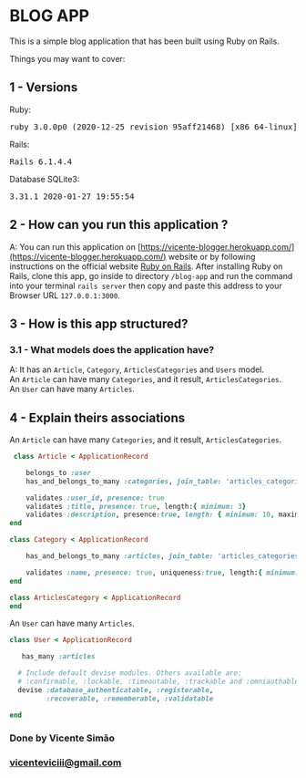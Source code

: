 # BLOG APP

This is a simple blog application that has been built using Ruby on Rails. 

Things you may want to cover:

## 1 - Versions
 Ruby:
<pre>ruby 3.0.0p0 (2020-12-25 revision 95aff21468) [x86_64-linux]</pre>

 Rails:
<pre>Rails 6.1.4.4
</pre>

 Database SQLite3:
<pre>3.31.1 2020-01-27 19:55:54</pre>

## 2 - How can you run this application ?
A: You can run this application on [https://vicente-blogger.herokuapp.com/](https://vicente-blogger.herokuapp.com/) website or by following instructions on the official website [Ruby on Rails](https://guides.rubyonrails.org/getting_started.html).
After installing Ruby on Rails, clone this app, go inside to directory `/blog-app` and run the command into your terminal `rails server` then copy and paste this address to your Browser URL `127.0.0.1:3000`.

## 3 - How is this app structured?
### 3.1 - What models does the application have?
 A: It has an `Article`, `Category`, `ArticlesCategories` and `Users` model. <br/>
    An `Article` can have many `Categories`, and it result, `ArticlesCategories`. <br/>
    An `User` can have many `Articles`. <br/>
    
    
 ## 4 - Explain theirs associations

An `Article` can have many `Categories`, and it result, `ArticlesCategories`. <br/>
```ruby
 class Article < ApplicationRecord

	belongs_to :user
	has_and_belongs_to_many :categories, join_table: 'articles_categories'

	validates :user_id, presence: true 
	validates :title, presence: true, length:{ minimum: 3}
	validates :description, presence:true, length: { minimum: 10, maximum:200 }
end
```


```ruby
class Category < ApplicationRecord

	has_and_belongs_to_many :articles, join_table: 'articles_categories'

	validates :name, presence: true, uniqueness:true, length:{ minimum: 3, maximum: 30 }
end
```

```ruby
class ArticlesCategory < ApplicationRecord
end
```


An `User` can have many `Articles`. <br/>
```ruby
class User < ApplicationRecord

   has_many :articles

  # Include default devise modules. Others available are:
  # :confirmable, :lockable, :timeoutable, :trackable and :omniauthable
  devise :database_authenticatable, :registerable,
         :recoverable, :rememberable, :validatable

end
```
### Done by Vicente Simão <br/>
### vicenteviciii@gmail.com
